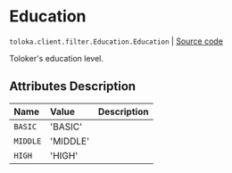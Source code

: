 # Education
`toloka.client.filter.Education.Education` | [Source code](https://github.com/Toloka/toloka-kit/blob/v1.1.4/src/client/filter.py#L301)

Toloker's education level.

## Attributes Description

| Name | Value | Description |
| :------| :-----------| :----------| 
`BASIC`|'BASIC'|
`MIDDLE`|'MIDDLE'|
`HIGH`|'HIGH'|
